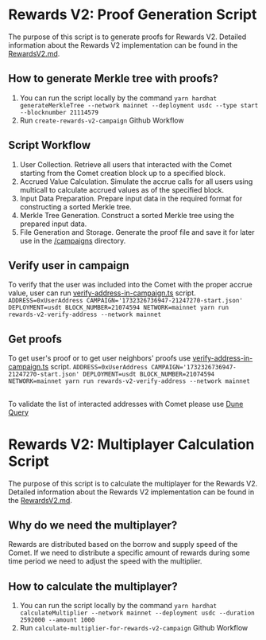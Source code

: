 # Rewards V2: Proof Generation Script

The purpose of this script is to generate proofs for Rewards V2. Detailed information about the Rewards V2 implementation can be found in the [RewardsV2.md](../../docs/RewardsV2.md).

## How to generate Merkle tree with proofs?

1. You can run the script locally by the command `yarn hardhat generateMerkleTree --network mainnet --deployment usdc --type start --blocknumber 21114579`
2. Run `create-rewards-v2-campaign` Github Workflow

## Script Workflow

1. User Collection. Retrieve all users that interacted with the Comet starting from the Comet creation block up to a specified block.
2. Accrued Value Calculation. Simulate the accrue calls for all users using multicall to calculate accrued values as of the specified block.
3. Input Data Preparation. Prepare input data in the required format for constructing a sorted Merkle tree.
4. Merkle Tree Generation. Construct a sorted Merkle tree using the prepared input data.
5. File Generation and Storage. Generate the proof file and save it for later use in the [/campaigns](../../campaigns/) directory.

## Verify user in campaign
To verify that the user was included into the Comet with the proper accrue value, user can run [verify-address-in-campaign.ts](./verify-address-in-campaign.ts) script. `ADDRESS=0xUserAddress CAMPAIGN='1732326736947-21247270-start.json' DEPLOYMENT=usdt BLOCK_NUMBER=21074594 NETWORK=mainnet yarn run rewards-v2-verify-address --network mainnet`

## Get proofs
To get user's proof or to get user neighbors' proofs use [verify-address-in-campaign.ts](./verify-address-in-campaign.ts) script. `ADDRESS=0xUserAddress CAMPAIGN='1732326736947-21247270-start.json' DEPLOYMENT=usdt BLOCK_NUMBER=21074594 NETWORK=mainnet yarn run rewards-v2-verify-address --network mainnet`
## 
To validate the list of interacted addresses with Comet please use [Dune Query](https://dune.com/queries/4320237)

# Rewards V2: Multiplayer Calculation Script

The purpose of this script is to calculate the multiplayer for the Rewards V2. Detailed information about the Rewards V2 implementation can be found in the [RewardsV2.md](../../docs/RewardsV2.md).

## Why do we need the multiplayer?

Rewards are distributed based on the borrow and supply speed of the Comet. If we need to distribute a specific amount of rewards during some time period we need to adjust the speed with the multiplier.

## How to calculate the multiplayer?

1. You can run the script locally by the command `yarn hardhat calculateMultiplier --network mainnet --deployment usdc --duration 2592000 --amount 1000`
2. Run `calculate-multiplier-for-rewards-v2-campaign` Github Workflow